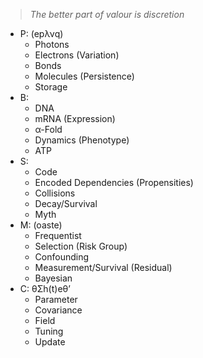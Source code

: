 
> *The better part of valour is discretion*

- P: (epλνq)   
   - Photons
   - Electrons (Variation)
   - Bonds
   - Molecules (Persistence)
   - Storage
- B:  
   - DNA
   - mRNA (Expression)
   - α-Fold 
   - Dynamics (Phenotype)
   - ATP
- S: 
   - Code
   - Encoded Dependencies (Propensities)
   - Collisions 
   - Decay/Survival
   - Myth
- M: (oaste)
   - Frequentist
   - Selection (Risk Group)
   - Confounding
   - Measurement/Survival (Residual)
   - Bayesian
- C: θΣh(t)eθ’
   - Parameter
   - Covariance
   - Field
   - Tuning
   - Update

